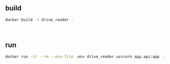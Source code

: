 ## build
```bash
docker build -t drive_reader .
```

<br>

## run
```bash
docker run -it --rm --env-file .env drive_reader uvicorn app.api:app --host 0.0.0.0 --port 8000
```